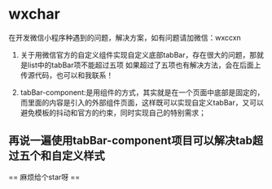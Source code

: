 # wxchar
在开发微信小程序种遇到的问题，解决方案，如有问题请加微信：wxccxn

1. 关于用微信官方的自定义组件实现自定义底部tabBar，存在很大的问题，那就是list中的tabBar项不能超过五项
    如果超过了五项也有解决方法，会在后面上传源代码，也可以和我联系！
    
    
    
    
    
2. tabBar-component:是用组件的方式，其实就是在一个页面中底部是固定的，而里面的内容是引入的外部组件页面，这样既可以实现自定义tabBar，又可以避免模板的抖动和官方的约束，同时实现自己的特别需求；


##  再说一遍使用tabBar-component项目可以解决tab超过五个和自定义样式

== 麻烦给个star呀 ==
